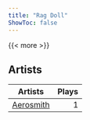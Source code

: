 ```yaml
---
title: "Rag Doll"
ShowToc: false
---
```


{{< more >}}

## Artists
Artists | Plays 
----- | -----: 
[Aerosmith](/artists/aerosmith-39229) | 1

